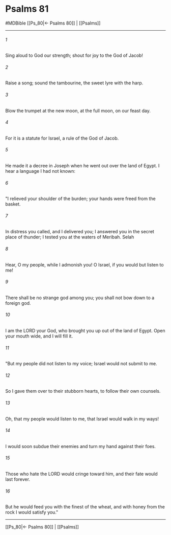 # Psalms 81
#MDBible
[[Ps_80|← Psalms 80]] | [[Psalms]]

***

###### 1 

Sing aloud to God our strength; shout for joy to the God of Jacob! 

###### 2 

Raise a song; sound the tambourine, the sweet lyre with the harp. 

###### 3 

Blow the trumpet at the new moon, at the full moon, on our feast day. 

###### 4 

For it is a statute for Israel, a rule of the God of Jacob. 

###### 5 

He made it a decree in Joseph when he went out over the land of Egypt. I hear a language I had not known: 

###### 6 

"I relieved your shoulder of the burden; your hands were freed from the basket. 

###### 7 

In distress you called, and I delivered you; I answered you in the secret place of thunder; I tested you at the waters of Meribah. Selah 

###### 8 

Hear, O my people, while I admonish you! O Israel, if you would but listen to me! 

###### 9 

There shall be no strange god among you; you shall not bow down to a foreign god. 

###### 10 

I am the LORD your God, who brought you up out of the land of Egypt. Open your mouth wide, and I will fill it. 

###### 11 

"But my people did not listen to my voice; Israel would not submit to me. 

###### 12 

So I gave them over to their stubborn hearts, to follow their own counsels. 

###### 13 

Oh, that my people would listen to me, that Israel would walk in my ways! 

###### 14 

I would soon subdue their enemies and turn my hand against their foes. 

###### 15 

Those who hate the LORD would cringe toward him, and their fate would last forever. 

###### 16 

But he would feed you with the finest of the wheat, and with honey from the rock I would satisfy you." 

***

[[Ps_80|← Psalms 80]] | [[Psalms]]
